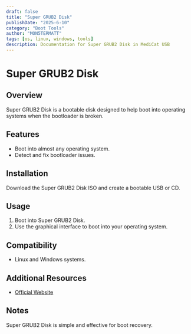 ```yaml
---
draft: false
title: "Super GRUB2 Disk"
publishDate: "2025-6-10"
category: "Boot Tools"
author: "MON5TERMATT"
tags: [os, linux, windows, tools]
description: Documentation for Super GRUB2 Disk in MediCat USB
---
```


# Super GRUB2 Disk

## Overview
Super GRUB2 Disk is a bootable disk designed to help boot into operating systems when the bootloader is broken.

## Features
- Boot into almost any operating system.
- Detect and fix bootloader issues.

## Installation
Download the Super GRUB2 Disk ISO and create a bootable USB or CD.

## Usage
1. Boot into Super GRUB2 Disk.
2. Use the graphical interface to boot into your operating system.

## Compatibility
- Linux and Windows systems.

## Additional Resources
- [Official Website](https://www.supergrubdisk.org/super-grub2-disk/)

## Notes
Super GRUB2 Disk is simple and effective for boot recovery.